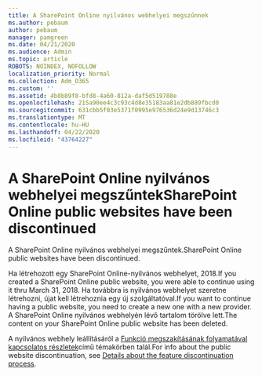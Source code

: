 ```yaml
---
title: A SharePoint Online nyilvános webhelyei megszűnnek
ms.author: pebaum
author: pebaum
manager: pamgreen
ms.date: 04/21/2020
ms.audience: Admin
ms.topic: article
ROBOTS: NOINDEX, NOFOLLOW
localization_priority: Normal
ms.collection: Adm_O365
ms.custom: ''
ms.assetid: 4b8b89f8-bfd8-4a60-812a-daf5d519788e
ms.openlocfilehash: 215a90ee4c3c93c4d8e35183aa81e2db889fbcd0
ms.sourcegitcommit: 631cbb5f03e5371f0995e976536d24e9d13746c3
ms.translationtype: MT
ms.contentlocale: hu-HU
ms.lasthandoff: 04/22/2020
ms.locfileid: "43764227"
---
```

# <a name="sharepoint-online-public-websites-have-been-discontinued"></a><span data-ttu-id="b740e-102">A SharePoint Online nyilvános webhelyei megszűntek</span><span class="sxs-lookup"><span data-stu-id="b740e-102">SharePoint Online public websites have been discontinued</span></span>

<span data-ttu-id="b740e-103">A SharePoint Online nyilvános webhelyei megszűntek.</span><span class="sxs-lookup"><span data-stu-id="b740e-103">SharePoint Online public websites have been discontinued.</span></span>

<span data-ttu-id="b740e-104">Ha létrehozott egy SharePoint Online-nyilvános webhelyet, 2018.</span><span class="sxs-lookup"><span data-stu-id="b740e-104">If you created a SharePoint Online public website, you were able to continue using it thru March 31, 2018.</span></span> <span data-ttu-id="b740e-105">Ha továbbra is nyilvános webhelyet szeretne létrehozni, újat kell létrehoznia egy új szolgáltatóval.</span><span class="sxs-lookup"><span data-stu-id="b740e-105">If you want to continue having a public website, you need to create a new one with a new provider.</span></span> <span data-ttu-id="b740e-106">A SharePoint Online nyilvános webhelyén lévő tartalom törölve lett.</span><span class="sxs-lookup"><span data-stu-id="b740e-106">The content on your SharePoint Online public website has been deleted.</span></span>

<span data-ttu-id="b740e-107">A nyilvános webhely leállításáról a [Funkció megszakításának folyamatával kapcsolatos részletek](https://go.microsoft.com/fwlink/?linkid=866980)című témakörben talál.</span><span class="sxs-lookup"><span data-stu-id="b740e-107">For info about the public website discontinuation, see [Details about the feature discontinuation process](https://go.microsoft.com/fwlink/?linkid=866980).</span></span>
